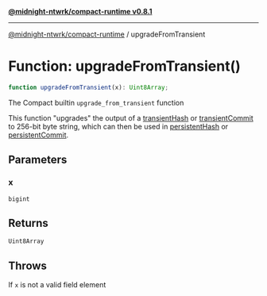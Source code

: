 [**@midnight-ntwrk/compact-runtime v0.8.1**](../README.md)

***

[@midnight-ntwrk/compact-runtime](../globals.md) / upgradeFromTransient

# Function: upgradeFromTransient()

```ts
function upgradeFromTransient(x): Uint8Array;
```

The Compact builtin `upgrade_from_transient` function

This function "upgrades" the output of a [transientHash](transientHash.md) or
[transientCommit](transientCommit.md) to 256-bit byte string, which can then be used in
[persistentHash](persistentHash.md) or [persistentCommit](persistentCommit.md).

## Parameters

### x

`bigint`

## Returns

`Uint8Array`

## Throws

If `x` is not a valid field element
